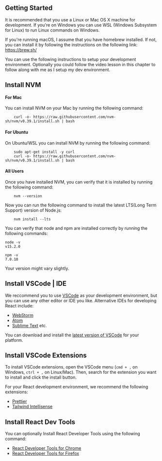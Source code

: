 ## Getting Started

It is recommended that you use a Linux or Mac OS X machine for development. If you're on Windows you can use WSL (Windows Subsystem for Linux) to run Linux commands on Windows. 

If you're running macOS, I assume that you have homebrew installed. If not, you can install it by following the instructions on the following link: https://brew.sh/

You can use the following instructions to setup your development environment. Optionally you could follow the video lesson in this chapter to follow along with me as I setup my dev environment.

## Install NVM

#### For Mac

You can install NVM on your Mac by running the following command:

```
    curl -o- https://raw.githubusercontent.com/nvm-sh/nvm/v0.39.1/install.sh | bash
```

#### For Ubuntu

On Ubuntu/WSL you can install NVM by running the following command:

```
    sudo apt-get install -y curl
    curl -o- https://raw.githubusercontent.com/nvm-sh/nvm/v0.39.1/install.sh | bash
```

#### All Users

Once you have installed NVM, you can verify that it is installed by running the following command:

```
    nvm --version
```

Now you can run the following command to install the latest LTS(Long Term Support) version of Node.js:

```
    nvm install --lts
```

You can verify that node and npm are installed correctly by running the following commands:

    node -v
    v15.2.0

    npm -v
    7.0.10

Your version might vary slightly.

## Install VSCode | IDE

We reccommend you to use [VSCode](https://code.visualstudio.com/) as your development environment, but you can use any other editor or IDE you like. Alternative IDEs for developing React include:  
- [WebStorm](https://www.jetbrains.com/webstorm/)
- [Atom](https://atom.io/)
- [Sublime Text](https://www.sublimetext.com/) etc.

You can download and install the [latest version of VSCode](https://code.visualstudio.com/Download) for your platform.


## Install VSCode Extensions

To install VSCode extensions, open the VSCode menu (`cmd + ,` on Windows, `ctrl + ,` on Linux/Mac). Then, search for the extension you want to install and click the install button.

For your React development environment, we recommend the following extensions:

- [Prettier](https://marketplace.visualstudio.com/items?itemName=esbenp.prettier-vscode)
- [Tailwind Intellisense](https://marketplace.visualstudio.com/items?itemName=bradlc.vscode-tailwindcss)

## Install React Dev Tools

You can optionally Install React Developer Tools using the following command:

- [React Developer Tools for Chrome](https://chrome.google.com/webstore/detail/react-developer-tools/fmkadmapgofadopljbjfkapdkoienihi?hl=en)
- [React Developer Tools for Firefox](https://addons.mozilla.org/en-US/firefox/addon/react-developer-tools/)